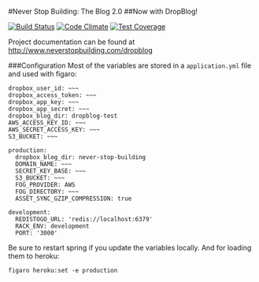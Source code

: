 #Never Stop Building: The Blog 2.0
##Now with DropBlog!

[![Build Status](https://travis-ci.org/neverstopbuilding/dropblog.svg?branch=master)](https://travis-ci.org/neverstopbuilding/dropblog) [![Code Climate](https://codeclimate.com/github/neverstopbuilding/dropblog/badges/gpa.svg)](https://codeclimate.com/github/neverstopbuilding/dropblog) [![Test Coverage](https://codeclimate.com/github/neverstopbuilding/dropblog/badges/coverage.svg)](https://codeclimate.com/github/neverstopbuilding/dropblog)

Project documentation can be found at http://www.neverstopbuilding.com/dropblog



###Configuration
Most of the variables are stored in a `application.yml` file and used with figaro:

```
dropbox_user_id: ~~~
dropbox_access_token: ~~~
dropbox_app_key: ~~~
dropbox_app_secret: ~~~
dropbox_blog_dir: dropblog-test
AWS_ACCESS_KEY_ID: ~~~
AWS_SECRET_ACCESS_KEY: ~~~
S3_BUCKET: ~~~

production:
  dropbox_blog_dir: never-stop-building
  DOMAIN_NAME: ~~~
  SECRET_KEY_BASE: ~~~
  S3_BUCKET: ~~~
  FOG_PROVIDER: AWS
  FOG_DIRECTORY: ~~~
  ASSET_SYNC_GZIP_COMPRESSION: true

development:
  REDISTOGO_URL: 'redis://localhost:6379'
  RACK_ENV: development
  PORT: '3000'
```

Be sure to restart spring if you update the variables locally. And for loading them to heroku:

    figaro heroku:set -e production
